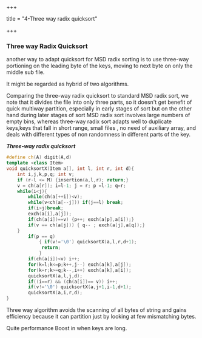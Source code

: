 +++

title = "4-Three way radix quicksort"

+++

### Three way Radix Quicksort

another way to adapt quicksort for MSD radix sorting is to use three-way portioning on the leading byte of the keys, moving to next byte on only the middle sub file.

It might be regarded as hybrid of two algorithms.

Comparing the three-way radix quicksort to standard MSD radix sort, we note that it divides the file into only three parts, so it doesn't get benefit of quick multiway partition, especially in early stages of sort but on the other hand during later stages of sort MSD radix sort involves large numbers of empty bins, whereas three-way radix sort adapts well to duplicate keys,keys that fall in short range, small files , no need of auxiliary array, and deals with different types of non randomness in different parts of the key.

***Three-way radix quicksort***

````c++
#define ch(A) digit(A,d)
template <class Item>
void quicksortX(Item a[], int l, int r, int d){
    int i,j,k,p,q; int v;
    if (r-l <= M) {insertion(a,l,r); return;}
    v = ch(a[r]); i=l-1; j = r; p =l-1; q=r;
    while(i<j){
        while(ch(a[++i])<v);
        while(v<ch(a[--j])) if(j==l) break;
        if(i>j)break;
        exch(a[i],a[j]);
        if(ch(a[i])==v) {p++; exch(a[p],a[i]);}
        if(v == ch(a[j])) { q-- ; exch(a[j],a[q]);}
    }
        if(p == q)
        	{ if(v!='\0') quicksortX(a,l,r,d+1);
             return;
        	}
        if(ch(a[i])<v) i++;
        for(k=l;k<=p;k++,j--) exch(a[k],a[j]);
        for(k=r;k>=q;k--,i++) exch(a[k],a[i]);
        quicksortX(a,l,j,d);
        if((i==r) && (ch(a[i])== v)) i++;
        if(v!='\0') quicksortX(a,j+1,i-1,d+1);
        quicksortX(a,i,r,d);
}
````

Three way algorithm avoids the scanning of all bytes of string and gains efficiency because it can partition just by looking at few mismatching bytes.

Quite performance Boost in when keys are long.
